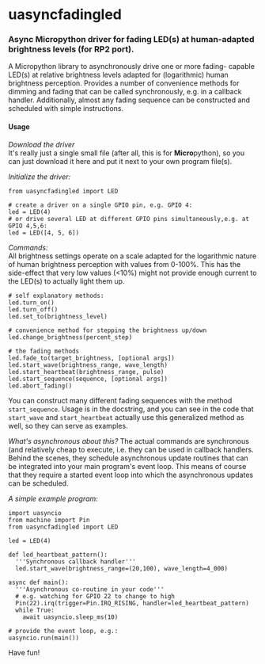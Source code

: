 # uasyncfadingled
### Async Micropython driver for fading LED(s) at human-adapted brightness levels (for RP2 port).

A Micropython library to asynchronously drive one or more fading-
capable LED(s) at relative brightness levels adapted for (logarithmic)
human brightness perception. Provides a number of convenience methods
for dimming and fading that can be called synchronously, e.g. in a
callback handler. Additionally, almost any fading sequence can be
constructed and scheduled with simple instructions.

#### Usage
*Download the driver*  
It's really just a single small file (after all, this is for **Micro**python),
so you can just download it here and put it next to your own program file(s).

*Initialize the driver:*

    from uasyncfadingled import LED
    
    # create a driver on a single GPIO pin, e.g. GPIO 4:
    led = LED(4)
    # or drive several LED at different GPIO pins simultaneously,e.g. at GPIO 4,5,6:
    led = LED([4, 5, 6])

*Commands:*  
All brightness settings operate on a scale adapted for the logarithmic
nature of human brightness perception with values from 0-100%.
This has the side-effect that very low values (<10%) might not provide
enough current to the LED(s) to actually light them up.

    # self explanatory methods:
    led.turn_on()
    led.turn_off()
    led.set_to(brightness_level)
    
    # convenience method for stepping the brightness up/down
    led.change_brightness(percent_step)
    
    # the fading methods
    led.fade_to(target_brightness, [optional args])
    led.start_wave(brightness_range, wave_length)
    led.start_heartbeat(brightness_range, pulse)
    led.start_sequence(sequence, [optional args])
    led.abort_fading()

You can construct many different fading sequences with the method `start_sequence`. Usage
is in the docstring, and you can see in the code that `start_wave` and `start_heartbeat`
actually use this generalized method as well, so they can serve as examples.

*What's asynchronous about this?*
The actual commands are synchronous (and relatively cheap to execute, i.e. they can be
used in callback handlers. Behind the scenes, they schedule asynchronous update routines
that can be integrated into your main program's event loop. This means of course that
they require a started event loop into which the asynchronous updates can be scheduled.

*A simple example program:*

    import uasyncio
    from machine import Pin
    from uasyncfadingled import LED

    led = LED(4)

    def led_heartbeat_pattern():
      '''Synchronous callback handler'''
      led.start_wave(brightness_range=(20,100), wave_length=4_000)

    async def main():
      '''Asynchronous co-routine in your code'''
      # e.g. watching for GPIO 22 to change to high
      Pin(22).irq(trigger=Pin.IRQ_RISING, handler=led_heartbeat_pattern)
      while True:
        await uasyncio.sleep_ms(10)

    # provide the event loop, e.g.:
    uasyncio.run(main())

Have fun!
